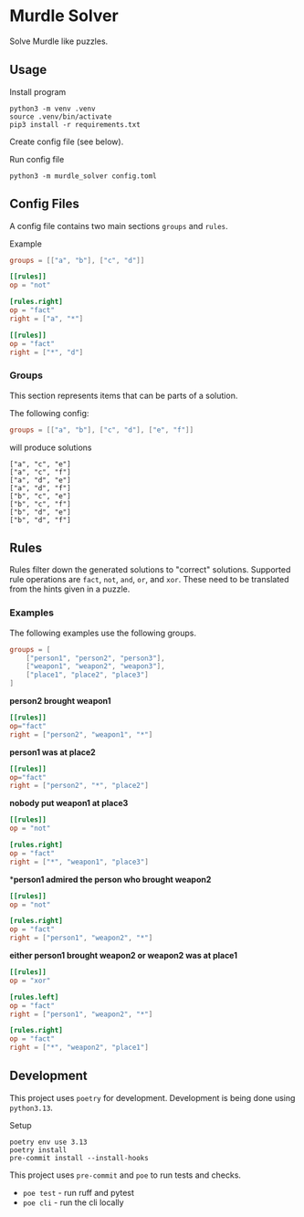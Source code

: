 # Murdle Solver

Solve Murdle like puzzles.

## Usage

Install program

```
python3 -m venv .venv
source .venv/bin/activate
pip3 install -r requirements.txt
```

Create config file (see below).

Run config file

```
python3 -m murdle_solver config.toml
```

## Config Files

A config file contains two main sections `groups` and `rules`.

Example

```toml
groups = [["a", "b"], ["c", "d"]]

[[rules]]
op = "not"

[rules.right]
op = "fact"
right = ["a", "*"]

[[rules]]
op = "fact"
right = ["*", "d"]
```

### Groups

This section represents items that can be parts of a solution.

The following config:

```toml
groups = [["a", "b"], ["c", "d"], ["e", "f"]]
```

will produce solutions

```
["a", "c", "e"]
["a", "c", "f"]
["a", "d", "e"]
["a", "d", "f"]
["b", "c", "e"]
["b", "c", "f"]
["b", "d", "e"]
["b", "d", "f"]
```

## Rules

Rules filter down the generated solutions to "correct" solutions. Supported rule operations are `fact`, `not`, `and`, `or`, and `xor`. These need to be translated from the hints given in a puzzle.

### Examples

The following examples use the following groups.

```toml
groups = [
    ["person1", "person2", "person3"],
    ["weapon1", "weapon2", "weapon3"],
    ["place1", "place2", "place3"]
]
```

**person2 brought weapon1**

```toml
[[rules]]
op="fact"
right = ["person2", "weapon1", "*"]
```

**person1 was at place2**

```toml
[[rules]]
op="fact"
right = ["person2", "*", "place2"]
```

**nobody put weapon1 at place3**

```toml
[[rules]]
op = "not"

[rules.right]
op = "fact"
right = ["*", "weapon1", "place3"]
```

***person1 admired the person who brought weapon2**

```toml
[[rules]]
op = "not"

[rules.right]
op = "fact"
right = ["person1", "weapon2", "*"]
```

**either person1 brought weapon2 or weapon2 was at place1**

```toml
[[rules]]
op = "xor"

[rules.left]
op = "fact"
right = ["person1", "weapon2", "*"]

[rules.right]
op = "fact"
right = ["*", "weapon2", "place1"]
```

## Development

This project uses `poetry` for development. Development is being done using `python3.13`.

Setup

```
poetry env use 3.13
poetry install
pre-commit install --install-hooks
```

This project uses `pre-commit` and `poe` to run tests and checks.

- `poe test` - run ruff and pytest
- `poe cli` - run the cli locally
